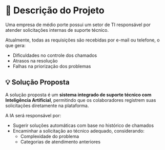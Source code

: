 # 📝 Descrição do Projeto

Uma empresa de médio porte possui um setor de TI responsável por atender solicitações internas de suporte técnico.

Atualmente, todas as requisições são recebidas por e-mail ou telefone, o que gera:

- Dificuldades no controle dos chamados  
- Atrasos na resolução  
- Falhas na priorização dos problemas

## 💡 Solução Proposta

A solução proposta é um **sistema integrado de suporte técnico com Inteligência Artificial**, permitindo que os colaboradores registrem suas solicitações diretamente na plataforma.

A IA será responsável por:

- Sugerir soluções automáticas com base no histórico de chamados
- Encaminhar a solicitação ao técnico adequado, considerando:
  - Complexidade do problema
  - Categorias de atendimento anteriores
